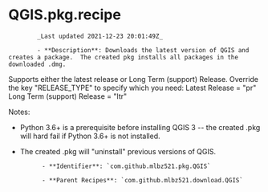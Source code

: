 # QGIS.pkg.recipe

            _Last updated 2021-12-23 20:01:49Z_

            - **Description**: Downloads the latest version of QGIS and creates a package.  The created pkg installs all packages in the downloaded .dmg.

Supports either the latest release or Long Term (support) Release.  Override the key "RELEASE_TYPE" to specify which you need:
Latest Release = "pr"
Long Term (support) Release = "ltr"

Notes:  
- Python 3.6+ is a prerequisite before installing QGIS 3 -- the created .pkg will hard fail if Python 3.6+ is not installed.
- The created .pkg will "uninstall" previous versions of QGIS.

            - **Identifier**: `com.github.mlbz521.pkg.QGIS`

            - **Parent Recipes**: `com.github.mlbz521.download.QGIS`
